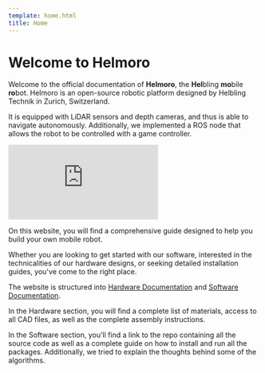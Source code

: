 ```yaml
---
template: home.html
title: Home
---
```


<!-- ---
hide:
  - navigation
  - toc
--- -->


# Welcome to Helmoro

Welcome to the official documentation of **Helmoro**, the **Hel**bling **mo**bile **ro**bot. Helmoro is an open-source robotic platform designed by Helbling Technik in Zurich, Switzerland. 

It is equipped with LiDAR sensors and depth cameras, and thus is able to navigate autonomously. Additionally, we implemented a ROS node that allows the robot to be controlled with a game controller.

<iframe src="https://www.youtube.com/embed/QdNnvhEyrZk" title="YouTube video player" frameborder="0" allow="accelerometer; autoplay; clipboard-write; encrypted-media; gyroscope; picture-in-picture; web-share" allowfullscreen></iframe>

On this website, you will find a comprehensive guide designed to help you build your own mobile robot. 

Whether you are looking to get started with our software, interested in the technicalities of our hardware designs, or seeking detailed installation guides, you've come to the right place.

The website is structured into [Hardware Documentation](hardware/bill_of_materials.md) and [Software Documentation](software/01_software_introduction.md). 

In the Hardware section, you will find a complete list of materials, access to all CAD files, as well as the complete assembly instructions. 

In the Software section, you'll find a link to the repo containing all the source code as well as a complete guide on how to install and run all the packages. Additionally, we tried to explain the thoughts behind some of the algorithms.
